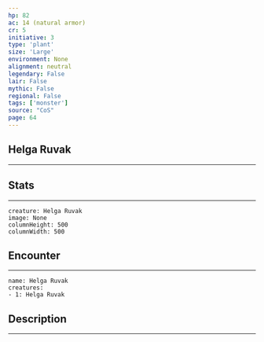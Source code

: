 ```yaml
---
hp: 82
ac: 14 (natural armor)
cr: 5
initiative: 3
type: 'plant'    
size: 'Large'
environment: None
alignment: neutral
legendary: False
lair: False
mythic: False
regional: False
tags: ['monster']
source: "CoS"
page: 64
---
```


## Helga Ruvak
---



## Stats
---

```statblock
creature: Helga Ruvak
image: None
columnHeight: 500
columnWidth: 500
```

## Encounter
---

```encounter-table
name: Helga Ruvak
creatures:
- 1: Helga Ruvak
```

## Description
---




